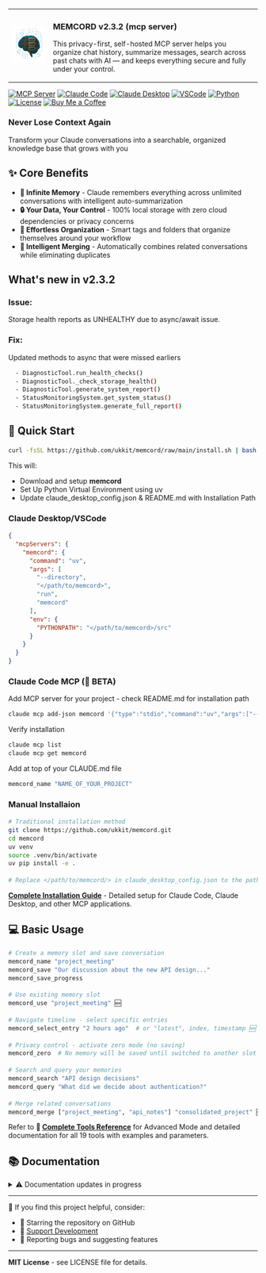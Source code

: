 <table>
  <tr>
    <td>
      <img src="assets/image/memcord_1024.png" width="256">
    </td>
    <td>
      <h3>MEMCORD v2.3.2 (mcp server)</h3>
      <p>
        This privacy-first, self-hosted MCP server helps you organize chat history, summarize messages, search across past chats with AI — and keeps everything secure and fully under your control.
      </p>
    </td>
  </tr>
</table>

[![MCP Server](https://img.shields.io/badge/MCP-Server-blue)](https://github.com/modelcontextprotocol)
  [![Claude Code](https://img.shields.io/badge/Claude-Code-purple)](https://docs.anthropic.com/claude/docs/claude-code)
  [![Claude Desktop](https://img.shields.io/badge/Claude-Desktop-orange)](https://claude.ai/desktop)
  [![VSCode](https://img.shields.io/badge/Visual_Studio-Code-orange)](https://code.visualstudio.com/)
  [![Python](https://img.shields.io/badge/Python-3.10+-green)](https://python.org)
  [![License](https://img.shields.io/badge/License-MIT-yellow)](LICENSE)
  [![Buy Me a Coffee](https://img.shields.io/badge/Buy%20Me%20A-Coffee-white)](https://buymeacoffee.com/ukkit)

### Never Lose Context Again

Transform your Claude conversations into a searchable, organized knowledge base that grows with you

## ✨ Core Benefits

* **🧠 Infinite Memory** - Claude remembers everything across unlimited conversations with intelligent auto-summarization
* **🔒 Your Data, Your Control** - 100% local storage with zero cloud dependencies or privacy concerns
* **🎯 Effortless Organization** - Smart tags and folders that organize themselves around your workflow
* **🔗 Intelligent Merging** - Automatically combines related conversations while eliminating duplicates

## What's new in v2.3.2

### Issue:

Storage health reports as UNHEALTHY due to async/await issue.

### Fix:

Updated methods to async that were missed earliers

```bash
  - DiagnosticTool.run_health_checks()
  - DiagnosticTool._check_storage_health()
  - DiagnosticTool.generate_system_report()
  - StatusMonitoringSystem.get_system_status()
  - StatusMonitoringSystem.generate_full_report()
```

## 🚀 Quick Start

```bash
curl -fsSL https://github.com/ukkit/memcord/raw/main/install.sh | bash
```

This will:
- Download and setup **memcord**
- Set Up Python Virtual Environment using uv
- Update claude_desktop_config.json & README.md with Installation Path

### Claude Desktop/VSCode

```json
{
  "mcpServers": {
    "memcord": {
      "command": "uv",
      "args": [
        "--directory",
        "</path/to/memcord>",
        "run",
        "memcord"
      ],
      "env": {
        "PYTHONPATH": "</path/to/memcord>/src"
      }
    }
  }
}
```

### Claude Code MCP (🧪 BETA)

Add MCP server for your project - check README.md for installation path

```bash
claude mcp add-json memcord '{"type":"stdio","command":"uv","args":["--directory","</path/to/memcord>","run","memcord"],"env":{"PYTHONPATH":"</path/to/memcord>/src"}}'
```

Verify installation

```bash
claude mcp list
claude mcp get memcord
```

Add at top of your CLAUDE.md file

```bash
memcord_name "NAME_OF_YOUR_PROJECT"
```

### Manual Installaion

```bash
# Traditional installation method
git clone https://github.com/ukkit/memcord.git
cd memcord
uv venv
source .venv/bin/activate
uv pip install -e .

# Replace </path/to/memcord/> in claude_desktop_config.json to the path where you installed it manually
```

**[Complete Installation Guide](docs/installation.md)** - Detailed setup for Claude Code, Claude Desktop, and other MCP applications.

## 💻 Basic Usage

```bash
# Create a memory slot and save conversation
memcord_name "project_meeting"
memcord_save "Our discussion about the new API design..."
memcord_save_progress

# Use existing memory slot
memcord_use "project_meeting" 🆕

# Navigate timeline - select specific entries
memcord_select_entry "2 hours ago"  # or "latest", index, timestamp 🆕

# Privacy control - activate zero mode (no saving)
memcord_zero  # No memory will be saved until switched to another slot

# Search and query your memories
memcord_search "API design decisions"
memcord_query "What did we decide about authentication?"

# Merge related conversations
memcord_merge ["project_meeting", "api_notes"] "consolidated_project" 🆕

```
Refer to **📖 [Complete Tools Reference](docs/tools-reference.md)** for Advanced Mode and detailed documentation for all 19 tools with examples and parameters.

## 📚 Documentation
<details><summary>⚠️ Documentation updates in progress </summary>

- **📚 [Installation Guide](docs/installation.md)** - Complete setup instructions for all MCP applications
- **📃 [Feature Guide](docs/features-guide.md)** - Complete list of features
- **📖 [Tools Reference](docs/tools-reference.md)** - Detailed documentation for all 19 tools
- **📥 [Import & Merge Guide](docs/import-and-merge.md)** - Comprehensive guide for Phase 3 features 🆕
- **🔍 [Search & Query Guide](docs/search-and-query.md)** - Advanced search features and natural language queries
- **🗂️ [Usage Examples](docs/examples.md)** - Real-world workflows and practical use cases
- **⚙️ [Data Format Specification](docs/data-format.md)** - Technical details and file formats
- **🛠️ [Troubleshooting](docs/troubleshooting.md)** - Common issues and solutions

</details>

---

💎 If you find this project helpful, consider:

 - 🌟 Starring the repository on GitHub
 - 🤝 [Support Development](https://buymeacoffee.com/ukkit)
 - 🐛 Reporting bugs and suggesting features

___

**MIT License** - see LICENSE file for details.
